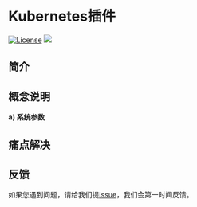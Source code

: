 
# Kubernetes插件
[![License](https://img.shields.io/badge/License-Apache%202.0-blue.svg)](https://opensource.org/licenses/Apache-2.0)
![](https://img.shields.io/badge/language-python-orang.svg)



## 简介

## 概念说明

**a) 系统参数**

## 痛点解决

## 反馈

如果您遇到问题，请给我们提[Issue](https://github.com/WeBankPartners/wecube-plugins-kubernetes/issues/new/choose)，我们会第一时间反馈。